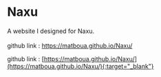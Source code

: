# Naxu
A website I designed for Naxu.
<br /><br />
github link : https://matboua.github.io/Naxu/ 

github link : [https://matboua.github.io/Naxu/](https://matboua.github.io/Naxu/){:target="_blank"}
